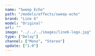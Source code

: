 ```yaml
---
name: "Sweep Echo"
path: "/models/effects/sweep-echo"
brand: "Line 6"
model: "Original"
url: ""
image: "../../../images/line6-logo.jpg"
type: ["Delay"]
channel: ["Mono", "Stereo"]
update: ["1.0"]
---
```

